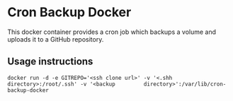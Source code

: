 # Cron Backup Docker
This docker container provides a cron job which backups a volume and uploads it to a GitHub repository.

## Usage instructions

	docker run -d -e GITREPO='<ssh clone url>' -v '<.shh directory>:/root/.ssh' -v '<backup 		directory>':/var/lib/cron-backup-docker


